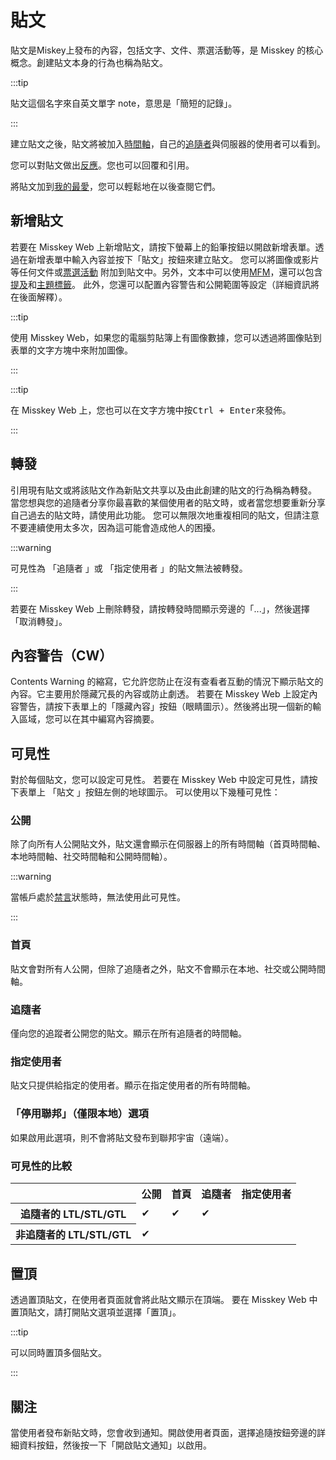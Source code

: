 # 貼文

貼文是Miskey上發布的內容，包括文字、文件、票選活動等，是 Misskey 的核心概念。創建貼文本身的行為也稱為貼文。

:::tip

貼文這個名字來自英文單字 note，意思是「簡短的記錄」。

:::

建立貼文之後，貼文將被加入[時間軸](./timeline)，自己的[追隨者](./follow)與伺服器的使用者可以看到。

您可以對貼文做出[反應](./reaction)。您也可以回覆和引用。

將貼文加到[我的最愛](./favorite)，您可以輕鬆地在以後查閱它們。

## 新增貼文

若要在 Misskey Web 上新增貼文，請按下螢幕上的鉛筆按鈕以開啟新增表單。透過在新增表單中輸入內容並按下「貼文」按鈕來建立貼文。
您可以將圖像或影片等任何文件或[票選活動](./poll) 附加到貼文中。另外，文本中可以使用[MFM](./mfm)，還可以包含[提及](./mention)和[主題標籤](./hashtag)。
此外，您還可以配置內容警告和公開範圍等設定（詳細資訊將在後面解釋）。

:::tip

使用 Misskey Web，如果您的電腦剪貼簿上有圖像數據，您可以透過將圖像貼到表單的文字方塊中來附加圖像。

:::

:::tip

在 Misskey Web 上，您也可以在文字方塊中按<kbd class="key">Ctrl + Enter</kbd>來發佈。

:::

## 轉發

引用現有貼文或將該貼文作為新貼文共享以及由此創建的貼文的行為稱為轉發。
當您想與您的追隨者分享你最喜歡的某個使用者的貼文時，或者當您想要重新分享自己過去的貼文時，請使用此功能。
您可以無限次地重複相同的貼文，但請注意不要連續使用太多次，因為這可能會造成他人的困擾。

:::warning

可見性為 「追隨者 」或 「指定使用者 」的貼文無法被轉發。

:::

若要在 Misskey Web 上刪除轉發，請按轉發時間顯示旁邊的「...」，然後選擇「取消轉發」。

## 內容警告（CW）

Contents Warning 的縮寫，它允許您防止在沒有查看者互動的情況下顯示貼文的內容。它主要用於隱藏冗長的內容或防止劇透。
若要在 Misskey Web 上設定內容警告，請按下表單上的「隱藏內容」按鈕（眼睛圖示）。然後將出現一個新的輸入區域，您可以在其中編寫內容摘要。

## 可見性

對於每個貼文，您可以設定可見性。
若要在 Misskey Web 中設定可見性，請按下表單上 「貼文 」按鈕左側的地球圖示。
可以使用以下幾種可見性：

### 公開

除了向所有人公開貼文外，貼文還會顯示在伺服器上的所有時間軸（首頁時間軸、本地時間軸、社交時間軸和公開時間軸）。

:::warning

當帳戶處於[禁言](./silence)狀態時，無法使用此可見性。

:::

### 首頁

貼文會對所有人公開，但除了追隨者之外，貼文不會顯示在本地、社交或公開時間軸。

### 追隨者

僅向您的追蹤者公開您的貼文。顯示在所有追隨者的時間軸。

### 指定使用者

貼文只提供給指定的使用者。顯示在指定使用者的所有時間軸。

### 「停用聯邦」（僅限本地）選項

如果啟用此選項，則不會將貼文發布到聯邦宇宙（遠端）。

### 可見性的比較

<table>
	<tbody><tr><th></th><th>公開</th><th>首頁</th><th>追隨者</th><th>指定使用者</th></tr>
	<tr><th>追隨者的 LTL/STL/GTL</th><td>✔</td><td>✔</td><td>✔</td><td></td></tr>
	<tr><th>非追隨者的 LTL/STL/GTL</th><td>✔</td><td></td><td></td><td></td></tr>
</tbody></table>

## 置頂

透過置頂貼文，在使用者頁面就會將此貼文顯示在頂端。
要在 Misskey Web 中置頂貼文，請打開貼文選項並選擇「置頂」。

:::tip

可以同時置頂多個貼文。

:::

## 關注

當使用者發布新貼文時，您會收到通知。開啟使用者頁面，選擇追隨按鈕旁邊的詳細資料按鈕，然後按一下「開啟貼文通知」以啟用。

